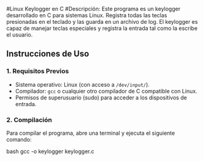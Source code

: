 #Linux Keylogger en C
#Descripción: Este programa es un keylogger desarrollado en C para sistemas Linux. Registra todas las teclas presionadas en el teclado y las guarda en un archivo de log. El keylogger es capaz de manejar teclas especiales y registra la entrada tal como la escribe el usuario.

## Instrucciones de Uso
### 1. Requisitos Previos
- Sistema operativo: Linux (con acceso a `/dev/input/`).
- Compilador: `gcc` o cualquier otro compilador de C compatible con Linux.
- Permisos de superusuario (sudo) para acceder a los dispositivos de entrada.

### 2. Compilación

Para compilar el programa, abre una terminal y ejecuta el siguiente comando:

bash   gcc -o keylogger keylogger.c
